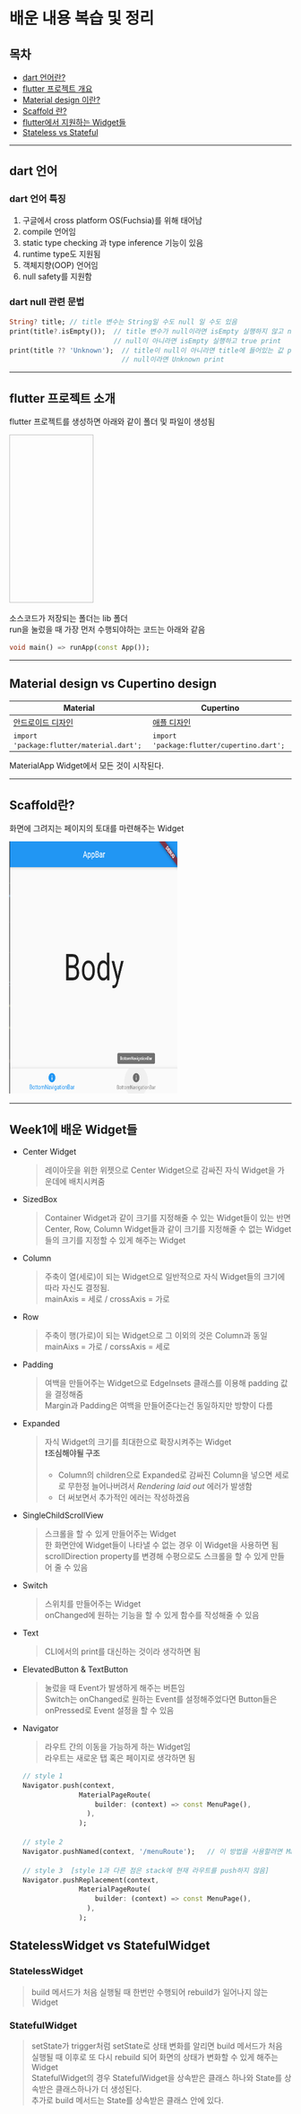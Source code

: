 # 배운 내용 복습 및 정리

## 목차

- [dart 언어란?](#dart-언어)
- [flutter 프로젝트 개요](#flutter-프로젝트-소개)
- [Material design 이란?](#Material-design-vs-Cupertino-design)
- [Scaffold 란?](#Scaffold란?)
- [flutter에서 지원하는 Widget들](#Week1에-배운-Widget들)
- [Stateless vs Stateful](#StatelessWidget-vs-StatefulWidget)

---

## dart 언어

### dart 언어 특징

1. 구글에서 cross platform OS(Fuchsia)를 위해 태어남
2. compile 언어임
3. static type checking 과 type inference 기능이 있음
4. runtime type도 지원됨
5. 객체지향(OOP) 언어임
6. null safety를 지원함

### dart null 관련 문법

```dart
String? title; // title 변수는 String일 수도 null 일 수도 있음
print(title?.isEmpty());  // title 변수가 null이라면 isEmpty 실행하지 않고 null print
                          // null이 아니라면 isEmpty 실행하고 true print
print(title ?? 'Unknown');  // title이 null이 아니라면 title에 들어있는 값 print
                            // null이라면 Unknown print
```

---

## flutter 프로젝트 소개

flutter 프로젝트를 생성하면 아래와 같이 폴더 및 파일이 생성됨

<img srd="/week1/leejh_week1/images/flutter_directory.png" width=150 height=300>

소스코드가 저장되는 폴더는 lib 폴더  
run을 눌렀을 때 가장 먼저 수행되야하는 코드는 아래와 같음

```dart
void main() => runApp(const App());
```

---

## Material design vs Cupertino design

| Material                                        | Cupertino                                                                |
| ----------------------------------------------- | ------------------------------------------------------------------------ |
| [안드로이드 디자인](https://material.io/design) | [애플 디자인](https://docs.flutter.dev/development/ui/widgets/cupertino) |
| `import 'package:flutter/material.dart'; `      | `import 'package:flutter/cupertino.dart';`                               |

MaterialApp Widget에서 모든 것이 시작된다.

---

## Scaffold란?

화면에 그려지는 페이지의 토대를 마련해주는 Widget

<img src="/week1/leejh_week1/images/scaffold.png" width="300" height="450">

---

## Week1에 배운 Widget들

- Center Widget

  > 레이아웃을 위한 위젯으로 Center Widget으로 감싸진 자식 Widget을 가운데에 배치시켜줌

- SizedBox

  > Container Widget과 같이 크기를 지정해줄 수 있는 Widget들이 있는 반면 Center, Row, Column Widget들과 같이 크기를 지정해줄 수 없는 Widget들의 크기를 지정할 수 있게 해주는 Widget

- Column

  > 주축이 열(세로)이 되는 Widget으로 일반적으로 자식 Widget들의 크기에 따라 자신도 결정됨.  
  > mainAxis = 세로 / crossAxis = 가로

- Row

  > 주축이 행(가로)이 되는 Widget으로 그 이외의 것은 Column과 동일  
  > mainAixs = 가로 / corssAxis = 세로

- Padding

  > 여백을 만들어주는 Widget으로 EdgeInsets 클래스를 이용해 padding 값을 결정해줌  
  > Margin과 Padding은 여백을 만들어준다는건 동일하지만 방향이 다름

- Expanded

  > 자식 Widget의 크기를 최대한으로 확장시켜주는 Widget  
  > **❗조심해야될 구조**
  >
  > - Column의 children으로 Expanded로 감싸진 Column을 넣으면 세로로 무한정 늘어나버려서 _Rendering laid out_ 에러가 발생함
  > - 더 써보면서 추가적인 에러는 작성하겠음

- SingleChildScrollView

  > 스크롤을 할 수 있게 만들어주는 Widget  
  > 한 화면안에 Widget들이 나타낼 수 없는 경우 이 Widget을 사용하면 됨  
  > scrollDirection property를 변경해 수평으로도 스크롤을 할 수 있게 만들어 줄 수 있음

- Switch

  > 스위치를 만들어주는 Widget  
  > onChanged에 원하는 기능을 할 수 있게 함수를 작성해줄 수 있음

- Text

  > CLI에서의 print를 대신하는 것이라 생각하면 됨

- ElevatedButton & TextButton

  > 눌렀을 때 Event가 발생하게 해주는 버튼임  
  > Switch는 onChanged로 원하는 Event를 설정해주었다면 Button들은 onPressed로 Event 설정을 할 수 있음

- Navigator

  > 라우트 간의 이동을 가능하게 하는 Widget임  
  > 라우트는 새로운 탭 혹은 페이지로 생각하면 됨

  ```dart
  // style 1
  Navigator.push(context,
                MaterialPageRoute(
                    builder: (context) => const MenuPage(),
                  ),
                );

  // style 2
  Navigator.pushNamed(context, '/menuRoute');   // 이 방법을 사용할려면 MaterialApp에서 routes property를 작성해줘야한다.

  // style 3  [style 1과 다른 점은 stack에 현재 라우트를 push하지 않음]
  Navigator.pushReplacement(context,
                MaterialPageRoute(
                    builder: (context) => const MenuPage(),
                  ),
                );
  ```

## StatelessWidget vs StatefulWidget

### StatelessWidget

> build 메서드가 처음 실행될 때 한번만 수행되어 rebuild가 일어나지 않는 Widget

### StatefulWidget

> setState가 trigger처럼 setState로 상태 변화를 알리면 build 메서드가 처음 실행될 때 이후로 또 다시 rebuild 되어 화면의 상태가 변화할 수 있게 해주는 Widget  
> StatefulWidget의 경우 StatefulWidget을 상속받은 클래스 하나와 State를 상속받은 클래스하나가 더 생성된다.  
> 추가로 build 메서드는 State를 상속받은 클래스 안에 있다.
